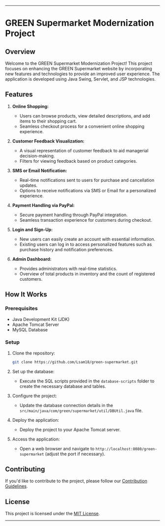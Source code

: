 

---

# GREEN Supermarket Modernization Project

## Overview

Welcome to the GREEN Supermarket Modernization Project! This project focuses on enhancing the GREEN Supermarket website by incorporating new features and technologies to provide an improved user experience. The application is developed using Java Swing, Servlet, and JSP technologies.

## Features

1. **Online Shopping:**
   - Users can browse products, view detailed descriptions, and add items to their shopping cart.
   - Seamless checkout process for a convenient online shopping experience.

2. **Customer Feedback Visualization:**
   - A visual representation of customer feedback to aid managerial decision-making.
   - Filters for viewing feedback based on product categories.

3. **SMS or Email Notification:**
   - Real-time notifications sent to users for purchase and cancellation updates.
   - Options to receive notifications via SMS or Email for a personalized experience.

4. **Payment Handling via PayPal:**
   - Secure payment handling through PayPal integration.
   - Seamless transaction experience for customers during checkout.

5. **Login and Sign-Up:**
   - New users can easily create an account with essential information.
   - Existing users can log in to access personalized features such as purchase history and notification preferences.

6. **Admin Dashboard:**
   - Provides administrators with real-time statistics.
   - Overview of total products in inventory and the count of registered customers.

## How It Works

### Prerequisites

- Java Development Kit (JDK)
- Apache Tomcat Server
- MySQL Database

### Setup

1. Clone the repository:

   ```bash
   git clone https://github.com/Lsam18/green-supermarket.git
   ```

2. Set up the database:
   - Execute the SQL scripts provided in the `database-scripts` folder to create the necessary database and tables.

3. Configure the project:
   - Update the database connection details in the `src/main/java/com/green/supermarket/util/DBUtil.java` file.

4. Deploy the application:
   - Deploy the project to your Apache Tomcat server.

5. Access the application:
   - Open a web browser and navigate to `http://localhost:8080/green-supermarket` (adjust the port if necessary).

## Contributing

If you'd like to contribute to the project, please follow our [Contribution Guidelines](CONTRIBUTING.md).

## License

This project is licensed under the [MIT License](LICENSE).

---

